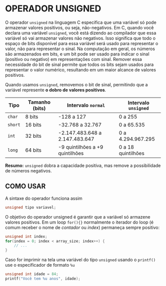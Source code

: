 # OPERADOR UNSIGNED

O operador `unsigned` na linguagem C especifica que uma variável só pode armazenar valores positivos, ou seja, não-negativos.  Em C, quando você declara uma variável `unsigned`, você está dizendo ao compilador que essa variável só vai armazenar valores não negativos. Isso significa que todo o espaço de bits disponível para essa variável será usado para representar o valor, não para representar o sinal. Na computação em geral, os números são armazenados em bits, e um bit pode ser usado para indicar o sinal (positivo ou negativo) em representações com sinal. Remover essa necessidade do bit de sinal permite que todos os bits sejam usados para representar o valor numérico, resultando em um maior alcance de valores positivos.



Quando usamos `unsigned`, removemos o bit de sinal, permitindo que a variável represente **o dobro de valores positivos**.  

| Tipo | Tamanho (bits) | Intervalo `normal` | Intervalo `unsigned` |
|------|---------------|--------------------|----------------------|
| `char` | 8 bits | -128 a 127 | 0 a 255 |
| `short` | 16 bits | -32.768 a 32.767 | 0 a 65.535 |
| `int` | 32 bits | -2.147.483.648 a 2.147.483.647 | 0 a 4.294.967.295 |
| `long` | 64 bits | -9 quintilhões a +9 quintilhões | 0 a 18 quintilhões |

**Resumo:** `unsigned` dobra a capacidade positiva, mas remove a possibilidade de números negativos.


## COMO USAR

A sintaxe do operador funciona assim

~~~c
unsigned tipo variavel;
~~~

O objetivo do operador unsigned é garantir que a variável só armazene valores positivos. Em um loop `for(){}` normalmente o iterador do loop (é comum receber o nome de *contador* ou *index*) permaneça sempre positivo:

~~~c
unsigned int index;
for(index = 0; index < array_size; index++) {
    // ...
}
~~~

Caso for imprimir na tela uma variável do tipo `unsigned` usando o `printf()` use o especificador de formato `%u`

~~~c
unsigned int idade = 84;
printf("Você tem %u anos", idade);
~~~